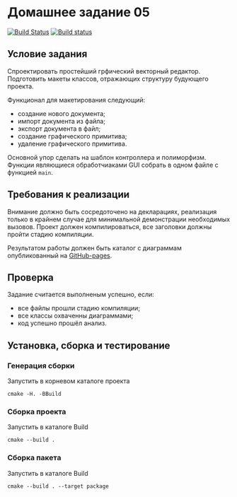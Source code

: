 # Домашнее задание 05

[![Build Status](https://travis-ci.org/ithamsteri/homework_05.svg?branch=master)](https://travis-ci.org/ithamsteri/homework_05)
[![Build status](https://ci.appveyor.com/api/projects/status/sfq79pr6m29kmqmc?svg=true)](https://ci.appveyor.com/project/ithamsteri/homework-05)

## Условие задания

Спроектировать простейший грфический векторный редактор. Подготовить макеты классов, отражающих структуру будующего проекта.

Функционал для макетирования следующий:
* создание нового документа;
* импорт документа из файла;
* экспорт документа в файл;
* создание графического примитива;
* удаление графического примитива.

Основной упор сделать на шаблон контроллера и полиморфизм. Функции являющиеся
обработчиаками GUI собрать в одном файле с функцией `main`.

## Требования к реализации

Внимание должно быть сосредоточено на декларациях, реализация только в крайнем
случае для минимальной демонстрации необходимых вызовов. Проект должен
компилироваться, все заголовки должны пройти стадию компиляции.

Результатом работы должен быть каталог с диаграммам опубликованный на
[GitHub-pages](https://ithamsteri.github.io/homework_05/).

## Проверка

Задание считается выполненым успешно, если:
* все файлы прошли стадию компиляции;
* все классы охваченны диаграммами;
* код успешно прошёл анализ.

## Установка, сборка и тестирование

### Генерация сборки

Запустить в корневом каталоге проекта

```shell
cmake -H. -BBuild
```

### Сборка проекта

Запустить в каталоге Build

```shell
cmake --build .
```

### Сборка пакета

Запустить в каталоге Build

```shell
cmake --build . --target package
```
